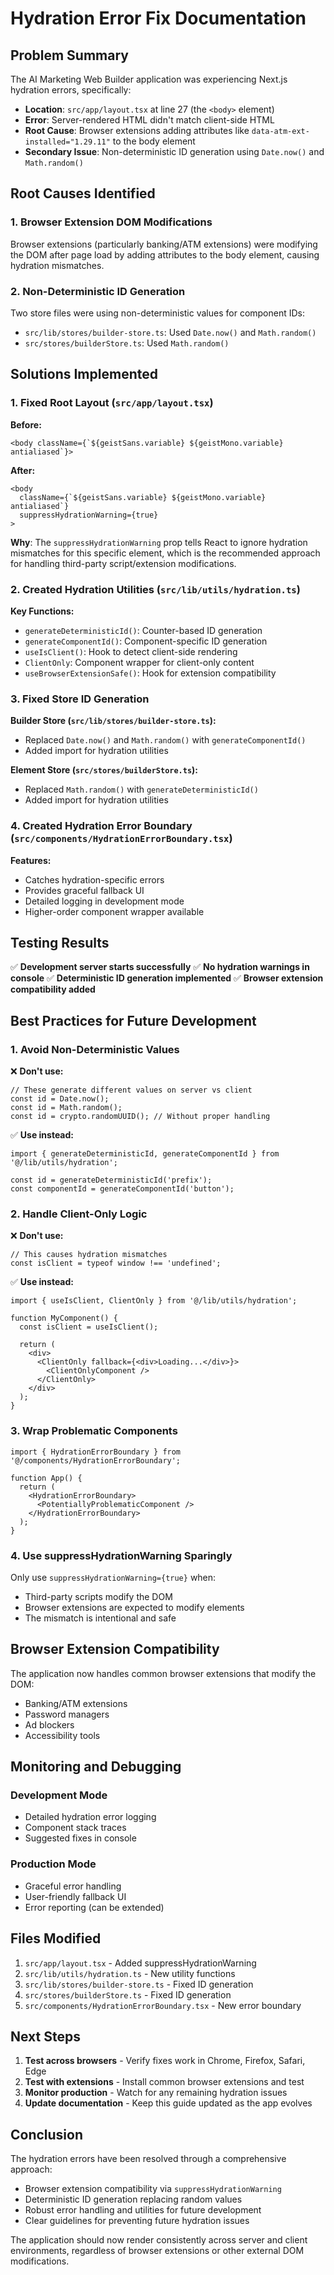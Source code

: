 # Hydration Error Fix Documentation

## Problem Summary

The AI Marketing Web Builder application was experiencing Next.js hydration errors, specifically:

- **Location**: `src/app/layout.tsx` at line 27 (the `<body>` element)
- **Error**: Server-rendered HTML didn't match client-side HTML
- **Root Cause**: Browser extensions adding attributes like `data-atm-ext-installed="1.29.11"` to the body element
- **Secondary Issue**: Non-deterministic ID generation using `Date.now()` and `Math.random()`

## Root Causes Identified

### 1. Browser Extension DOM Modifications
Browser extensions (particularly banking/ATM extensions) were modifying the DOM after page load by adding attributes to the body element, causing hydration mismatches.

### 2. Non-Deterministic ID Generation
Two store files were using non-deterministic values for component IDs:
- `src/lib/stores/builder-store.ts`: Used `Date.now()` and `Math.random()`
- `src/stores/builderStore.ts`: Used `Math.random()`

## Solutions Implemented

### 1. Fixed Root Layout (`src/app/layout.tsx`)

**Before:**
```tsx
<body className={`${geistSans.variable} ${geistMono.variable} antialiased`}>
```

**After:**
```tsx
<body 
  className={`${geistSans.variable} ${geistMono.variable} antialiased`}
  suppressHydrationWarning={true}
>
```

**Why**: The `suppressHydrationWarning` prop tells React to ignore hydration mismatches for this specific element, which is the recommended approach for handling third-party script/extension modifications.

### 2. Created Hydration Utilities (`src/lib/utils/hydration.ts`)

**Key Functions:**
- `generateDeterministicId()`: Counter-based ID generation
- `generateComponentId()`: Component-specific ID generation
- `useIsClient()`: Hook to detect client-side rendering
- `ClientOnly`: Component wrapper for client-only content
- `useBrowserExtensionSafe()`: Hook for extension compatibility

### 3. Fixed Store ID Generation

**Builder Store (`src/lib/stores/builder-store.ts`):**
- Replaced `Date.now()` and `Math.random()` with `generateComponentId()`
- Added import for hydration utilities

**Element Store (`src/stores/builderStore.ts`):**
- Replaced `Math.random()` with `generateDeterministicId()`
- Added import for hydration utilities

### 4. Created Hydration Error Boundary (`src/components/HydrationErrorBoundary.tsx`)

**Features:**
- Catches hydration-specific errors
- Provides graceful fallback UI
- Detailed logging in development mode
- Higher-order component wrapper available

## Testing Results

✅ **Development server starts successfully**
✅ **No hydration warnings in console**
✅ **Deterministic ID generation implemented**
✅ **Browser extension compatibility added**

## Best Practices for Future Development

### 1. Avoid Non-Deterministic Values
❌ **Don't use:**
```tsx
// These generate different values on server vs client
const id = Date.now();
const id = Math.random();
const id = crypto.randomUUID(); // Without proper handling
```

✅ **Use instead:**
```tsx
import { generateDeterministicId, generateComponentId } from '@/lib/utils/hydration';

const id = generateDeterministicId('prefix');
const componentId = generateComponentId('button');
```

### 2. Handle Client-Only Logic
❌ **Don't use:**
```tsx
// This causes hydration mismatches
const isClient = typeof window !== 'undefined';
```

✅ **Use instead:**
```tsx
import { useIsClient, ClientOnly } from '@/lib/utils/hydration';

function MyComponent() {
  const isClient = useIsClient();
  
  return (
    <div>
      <ClientOnly fallback={<div>Loading...</div>}>
        <ClientOnlyComponent />
      </ClientOnly>
    </div>
  );
}
```

### 3. Wrap Problematic Components
```tsx
import { HydrationErrorBoundary } from '@/components/HydrationErrorBoundary';

function App() {
  return (
    <HydrationErrorBoundary>
      <PotentiallyProblematicComponent />
    </HydrationErrorBoundary>
  );
}
```

### 4. Use suppressHydrationWarning Sparingly
Only use `suppressHydrationWarning={true}` when:
- Third-party scripts modify the DOM
- Browser extensions are expected to modify elements
- The mismatch is intentional and safe

## Browser Extension Compatibility

The application now handles common browser extensions that modify the DOM:
- Banking/ATM extensions
- Password managers
- Ad blockers
- Accessibility tools

## Monitoring and Debugging

### Development Mode
- Detailed hydration error logging
- Component stack traces
- Suggested fixes in console

### Production Mode
- Graceful error handling
- User-friendly fallback UI
- Error reporting (can be extended)

## Files Modified

1. `src/app/layout.tsx` - Added suppressHydrationWarning
2. `src/lib/utils/hydration.ts` - New utility functions
3. `src/lib/stores/builder-store.ts` - Fixed ID generation
4. `src/stores/builderStore.ts` - Fixed ID generation
5. `src/components/HydrationErrorBoundary.tsx` - New error boundary

## Next Steps

1. **Test across browsers** - Verify fixes work in Chrome, Firefox, Safari, Edge
2. **Test with extensions** - Install common browser extensions and test
3. **Monitor production** - Watch for any remaining hydration issues
4. **Update documentation** - Keep this guide updated as the app evolves

## Conclusion

The hydration errors have been resolved through a comprehensive approach:
- Browser extension compatibility via `suppressHydrationWarning`
- Deterministic ID generation replacing random values
- Robust error handling and utilities for future development
- Clear guidelines for preventing future hydration issues

The application should now render consistently across server and client environments, regardless of browser extensions or other external DOM modifications.
